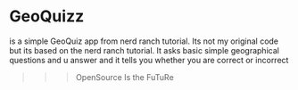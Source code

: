 # GeoQuizz
is a simple GeoQuiz app from nerd ranch tutorial. Its not my original code but its based on the nerd ranch tutorial.
It asks basic simple geographical questions and u answer and it tells you whether you are correct or incorrect

>>>OpenSource Is the FuTuRe
